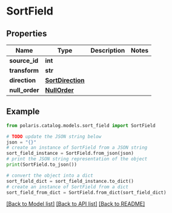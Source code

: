 # SortField


## Properties

Name | Type | Description | Notes
------------ | ------------- | ------------- | -------------
**source_id** | **int** |  | 
**transform** | **str** |  | 
**direction** | [**SortDirection**](SortDirection.md) |  | 
**null_order** | [**NullOrder**](NullOrder.md) |  | 

## Example

```python
from polaris.catalog.models.sort_field import SortField

# TODO update the JSON string below
json = "{}"
# create an instance of SortField from a JSON string
sort_field_instance = SortField.from_json(json)
# print the JSON string representation of the object
print(SortField.to_json())

# convert the object into a dict
sort_field_dict = sort_field_instance.to_dict()
# create an instance of SortField from a dict
sort_field_from_dict = SortField.from_dict(sort_field_dict)
```
[[Back to Model list]](../README.md#documentation-for-models) [[Back to API list]](../README.md#documentation-for-api-endpoints) [[Back to README]](../README.md)


